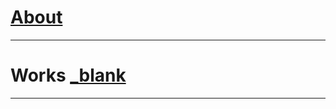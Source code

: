 # [About](https://mayacbarnes.github.io/about)

---

# Works [_blank](https://mayacbarnes.github.io/navigation)

---
